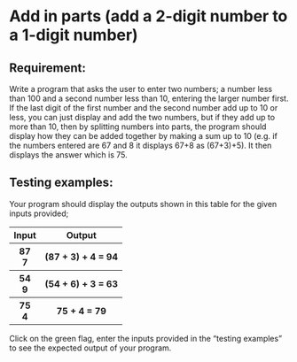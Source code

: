 # Add in parts (add a 2-digit number to a 1-digit number)

## Requirement:

Write a program that asks the user to enter two numbers; a number less than 100 and a second number less than 10, entering the larger number first. If the last digit of the first number and the second number add up to 10 or less, you can just display and add the two numbers, but if they add up to more than 10, then by splitting numbers into parts, the program should display how they can be added together by making a sum up to 10 (e.g. if the numbers entered are 67 and 8 it displays 67+8 as (67+3)+5). It then displays the answer which is 75.

## Testing examples:

Your program should display the outputs shown in this table for the given inputs provided;

<table>
  <tr>
    <th>Input</th>
    <th>Output</th>
  </tr>
  <tr>
    <th>87<br>7</th>
    <th>(87 + 3) + 4 = 94</th>
  </tr>
  <tr>
    <th>54<br>9</th>
    <th>(54 + 6) + 3 = 63</th>
  </tr>
  <tr>
    <th>75<br>4</th>
    <th>75 + 4 = 79</th>
  </tr>
</table>

Click on the green flag, enter the inputs provided in the “testing examples” to see the expected output of your program.
